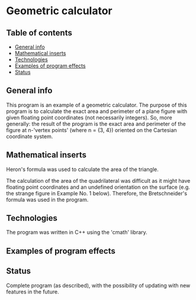 # Geometric calculator

## Table of contents
* [General info](#general-info)
* [Mathematical inserts](#mathematical-inserts)
* [Technologies](#technologies)
* [Examples of program effects](#examples)
* [Status](#status)

## General info
This program is an example of a geometric calculator. 
The purpose of this program is to calculate the exact area and perimeter of a plane figure with given floating point coordinates (not necessarily integers). 
So, more generally: the result of the program is the exact area and perimeter of the figure at n-'vertex points' (where n = {3, 4}) oriented on the Cartesian coordinate system.

## Mathematical inserts
Heron's formula was used to calculate the area of the triangle.

The calculation of the area of the quadrilateral was difficult as it might have floating point coordinates and an undefined orientation on the surface (e.g. the strange figure in Example No. 1 below).
Therefore, the Bretschneider's formula was used in the program.

## Technologies
The program was written in C++ using the 'cmath' library.

## Examples of program effects

## Status
Complete program (as described), with the possibility of updating with new features in the future.
